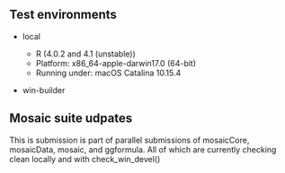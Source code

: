 ## Test environments

* local

  * R (4.0.2 and 4.1 (unstable))
  * Platform: x86_64-apple-darwin17.0 (64-bit)
  * Running under: macOS Catalina 10.15.4

* win-builder

## Mosaic suite udpates

This is submission is part of parallel submissions of mosaicCore, mosaicData, mosaic, and ggformula.
All of which are currently checking clean locally and with check_win_devel()

